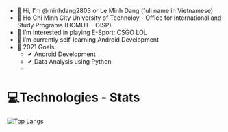 - 👋 Hi, I’m @minhdang2803 or Le Minh Dang (full name in Vietnamese)
- 🏫 Ho Chi Minh City University of Technoloy - Office for International and Study Programs (HCMUT - OISP)
- 👀 I’m interested in playing E-Sport: CSGO LOL
- 🌱 I’m currently self-learning Android Development
- 🥅 2021 Goals:
    - ✔ Android Development
    - ✔ Data Analysis using Python 
    - 
 # 💻Technologies - Stats #
 [![Top Langs](https://github-readme-stats.vercel.app/api/top-langs/?username=minhdang2803&layout=compact&show_icons&theme=dracula)](https://github.com/minhdang2803/github-readme-stats)



